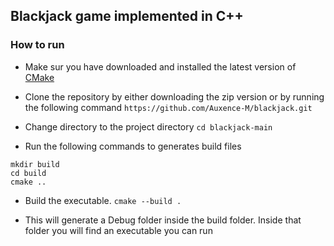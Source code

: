 ## Blackjack game implemented in C++

### How to run

- Make sur you have downloaded and installed the latest version of [CMake](https://cmake.org/download/)

- Clone the repository by either downloading the zip version or by running the following command
`https://github.com/Auxence-M/blackjack.git`

- Change directory to the project directory `cd blackjack-main`

- Run the following commands to generates build files
 ```  
mkdir build 
cd build
cmake ..
   ```
- Build the executable. `cmake --build .`

- This will generate a Debug folder inside the build folder. Inside that folder you will find an executable you can run